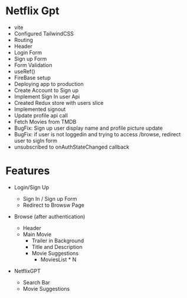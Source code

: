 # Netflix Gpt

- vite
- Configured TailwindCSS
- Routing
- Header
- Login Form
- Sign up Form
- Form Validation
- useRef()
- FireBase setup
- Deploying app to production
- Create Account to Sign up
- Implement Sign In user Api
- Created Redux store with users slice
- Implemented signout
- Update profile api call
- Fetch Movies from TMDB
- BugFix: Sign up user display name and profile picture update
- BugFix: if user is not loggedin and trying to access /browse, redirect user to sigIn form
- unsubscribed to onAuthStateChanged callback

# Features

- Login/Sign Up
  - Sign In / Sign up Form
  - Redirect to Browsw Page
- Browse (after authentication)

  - Header
  - Main Movie
    - Trailer in Background
    - Title and Description
    - Movie Suggestions
      - MoviesList \* N

- NetflixGPT
  - Search Bar
  - Movie Suggestions
